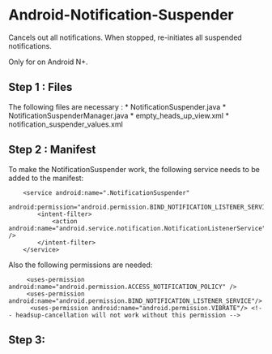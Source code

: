 # Android-Notification-Suspender
Cancels out all notifications. When stopped, re-initiates all suspended notifications. 

Only for on Android N+. 

## Step 1 : Files 

The following files are necessary :
       * NotificationSuspender.java
       * NotificationSuspenderManager.java
       * empty_heads_up_view.xml
       * notification_suspender_values.xml

## Step 2 : Manifest
To make the NotificationSuspender work, the following service needs to be added to the manifest:  

        <service android:name=".NotificationSuspender"
            android:permission="android.permission.BIND_NOTIFICATION_LISTENER_SERVICE">
            <intent-filter>
                <action android:name="android.service.notification.NotificationListenerService" />
            </intent-filter>
        </service>
        
Also the following permissions are needed:

         <uses-permission android:name="android.permission.ACCESS_NOTIFICATION_POLICY" />
         <uses-permission android:name="android.permission.BIND_NOTIFICATION_LISTENER_SERVICE"/>
          <uses-permission android:name="android.permission.VIBRATE"/> <!-- headsup-cancellation will not work without this permission -->
## Step 3: 
